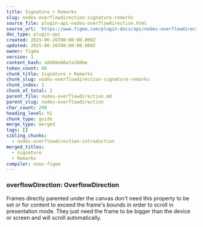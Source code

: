 ```yaml
---
title: Signature + Remarks
slug: nodes-overflowdirection-signature-remarks
source_file: plugin-api-nodes-overflowdirection.html
source_url: 'https://www.figma.com/plugin-docs/api/nodes-overflowdirection/'
doc_type: plugin-api
created: 2025-06-26T00:00:00.000Z
updated: 2025-06-26T00:00:00.000Z
owner: figma
version: 1
content_hash: a8d88e80afa380be
token_count: 86
chunk_title: Signature + Remarks
chunk_slug: nodes-overflowdirection-signature-remarks
chunk_index: 1
chunk_of_total: 2
parent_file: nodes-overflowdirection.md
parent_slug: nodes-overflowdirection
char_count: 298
heading_level: h2
chunk_type: guide
merge_type: merged
tags: []
sibling_chunks:
  - nodes-overflowdirection-introduction
merged_titles:
  - Signature
  - Remarks
compiler: noos-figma
---
```


### overflowDirection: OverflowDirection

Frames directly parented under the canvas don't need this property to be set or for content to exceed the frame's bounds in order to scroll in presentation mode. They just need the frame to be bigger than the device or screen and will scroll automatically.

